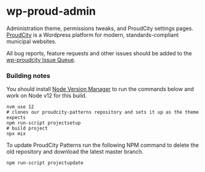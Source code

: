 # wp-proud-admin
Administration theme, permissions tweaks, and ProudCity settings pages. [ProudCity](http://proudcity.com) is a Wordpress platform for modern, standards-compliant municipal websites.

All bug reports, feature requests and other issues should be added to the [wp-proudcity Issue Queue](https://github.com/proudcity/wp-proudcity/issues).

### Building notes
You should install [Node Version Manager](https://github.com/nvm-sh/nvm) to run
the commands below and work on Node v12 for this build.

```
nvm use 12
# clones our proudcity-patterns repository and sets it up as the theme expects
npm run-script projectsetup
# build project
npx mix
```

To update ProudCity Patterns run the following NPM command to delete the old repository and download the latest master branch.

```
npm run-script projectupdate
```